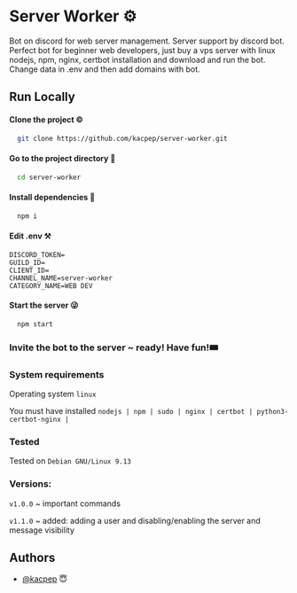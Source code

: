 # Server Worker ⚙️

Bot on discord for web server management. 
Server support by discord bot. Perfect bot for
beginner web developers, just buy a vps server
with linux nodejs, npm, nginx, certbot installation
and download and run the bot. Change data in .env 
and then add domains with bot.

## Run Locally

#### Clone the project ©️

```bash
  git clone https://github.com/kacpep/server-worker.git
```

#### Go to the project directory 🔮

```bash
  cd server-worker
```

#### Install dependencies 🙏

```bash
  npm i
```

#### Edit .env ⚒️

```env
DISCORD_TOKEN=
GUILD_ID=
CLIENT_ID=
CHANNEL_NAME=server-worker
CATEGORY_NAME=WEB DEV
```

#### Start the server 😜

```bash
  npm start
```

### Invite the bot to the server ~ ready! Have fun!🎟️

### System requirements

Operating system `linux`

You must have installed `nodejs | npm | sudo | nginx | certbot | python3-certbot-nginx | `

### Tested

Tested on `Debian GNU/Linux 9.13 `

### Versions:

`v1.0.0` ~ important commands

`v1.1.0` ~ added: adding a user and disabling/enabling the server and message visibility
## Authors

- [@kacpep](https://www.github.com/kacpep) 😇
